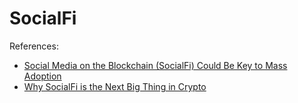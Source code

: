 # SocialFi




References:

- [Social Media on the Blockchain (SocialFi) Could Be Key to Mass Adoption](https://www.nasdaq.com/articles/social-media-on-the-blockchain-socialfi-could-be-key-to-mass-adoption)
- [Why SocialFi is the Next Big Thing in Crypto](https://www.investing.com/news/cryptocurrency-news/why-socialfi-is-the-next-big-thing-in-crypto-2707577)
